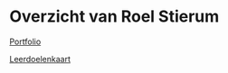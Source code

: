 
# Overzicht van Roel Stierum

[Portfolio](Roel_Stierum-portfolio.html)

[Leerdoelenkaart](Roel_Stierum-leerdoelenkaart.svg)

